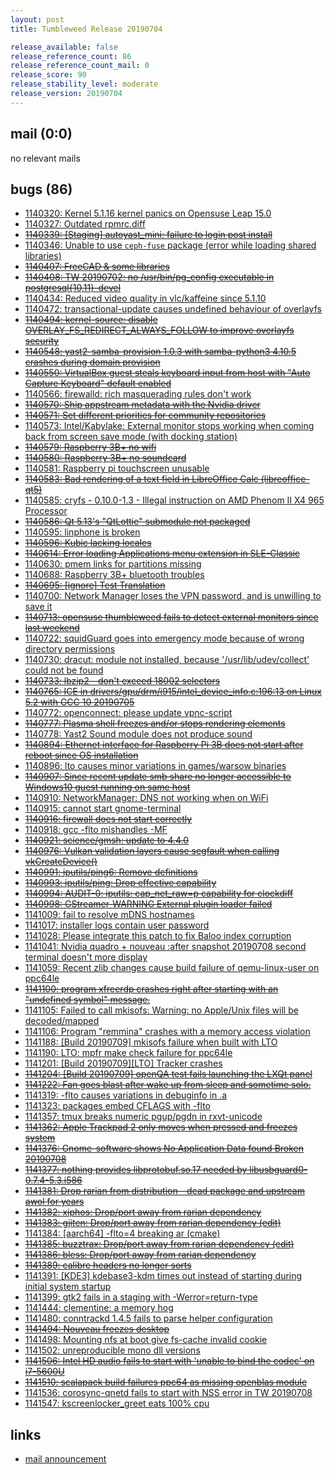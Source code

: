```yaml
---
layout: post
title: Tumbleweed Release 20190704

release_available: false
release_reference_count: 86
release_reference_count_mail: 0
release_score: 90
release_stability_level: moderate
release_version: 20190704
---
```


## mail (0:0)

no relevant mails

## bugs (86)

<!--more-->

- [1140320: Kernel 5.1.16 kernel panics on Opensuse Leap 15.0](https://bugzilla.opensuse.org/show_bug.cgi?id=1140320)
- [1140327: Outdated rpmrc.diff](https://bugzilla.opensuse.org/show_bug.cgi?id=1140327)
- ~~[1140339: \[Staging\] autoyast_mini: failure to login post install](https://bugzilla.opensuse.org/show_bug.cgi?id=1140339)~~
- [1140346: Unable to use `ceph-fuse` package (error while loading shared libraries)](https://bugzilla.opensuse.org/show_bug.cgi?id=1140346)
- ~~[1140407: FreeCAD & some libraries](https://bugzilla.opensuse.org/show_bug.cgi?id=1140407)~~
- ~~[1140408: TW 20190702: no /usr/bin/pg_config executable in postgresql{10,11}-devel](https://bugzilla.opensuse.org/show_bug.cgi?id=1140408)~~
- [1140434: Reduced video quality in vlc/kaffeine since 5.1.10](https://bugzilla.opensuse.org/show_bug.cgi?id=1140434)
- [1140472: transactional-update causes undefined behaviour of overlayfs](https://bugzilla.opensuse.org/show_bug.cgi?id=1140472)
- ~~[1140494: kernel-source: disable OVERLAY_FS_REDIRECT_ALWAYS_FOLLOW to improve overlayfs security](https://bugzilla.opensuse.org/show_bug.cgi?id=1140494)~~
- ~~[1140548: yast2-samba-provision 1.0.3 with samba-python3 4.10.5 crashes during domain provision](https://bugzilla.opensuse.org/show_bug.cgi?id=1140548)~~
- ~~[1140550: VirtualBox guest steals keyboard input from host with "Auto Capture Keyboard" default enabled](https://bugzilla.opensuse.org/show_bug.cgi?id=1140550)~~
- [1140566: firewalld: rich masquerading rules don't work](https://bugzilla.opensuse.org/show_bug.cgi?id=1140566)
- ~~[1140570: Ship appstream metadata with the Nvidia driver](https://bugzilla.opensuse.org/show_bug.cgi?id=1140570)~~
- ~~[1140571: Set different priorities for community repositories](https://bugzilla.opensuse.org/show_bug.cgi?id=1140571)~~
- [1140573: Intel/Kabylake: External monitor stops working when coming back from screen save mode (with docking station)](https://bugzilla.opensuse.org/show_bug.cgi?id=1140573)
- ~~[1140579: Raspberry 3B+ no wifi](https://bugzilla.opensuse.org/show_bug.cgi?id=1140579)~~
- ~~[1140580: Raspberry 3B+ no soundcard](https://bugzilla.opensuse.org/show_bug.cgi?id=1140580)~~
- [1140581: Raspberry pi touchscreen unusable](https://bugzilla.opensuse.org/show_bug.cgi?id=1140581)
- ~~[1140583: Bad rendering of a text field in LibreOffice Calc (libreoffice-qt5)](https://bugzilla.opensuse.org/show_bug.cgi?id=1140583)~~
- [1140585: cryfs - 0.10.0-1.3 - Illegal instruction on AMD Phenom II X4 965 Processor](https://bugzilla.opensuse.org/show_bug.cgi?id=1140585)
- ~~[1140586: Qt 5.13's "QtLottie" submodule not packaged](https://bugzilla.opensuse.org/show_bug.cgi?id=1140586)~~
- [1140595: linphone is broken](https://bugzilla.opensuse.org/show_bug.cgi?id=1140595)
- ~~[1140596: Kubic lacking locales](https://bugzilla.opensuse.org/show_bug.cgi?id=1140596)~~
- ~~[1140614: Error loading Applications menu extension in SLE-Classic](https://bugzilla.opensuse.org/show_bug.cgi?id=1140614)~~
- [1140630: pmem links for partitions missing](https://bugzilla.opensuse.org/show_bug.cgi?id=1140630)
- [1140688: Raspberry 3B+ bluetooth troubles](https://bugzilla.opensuse.org/show_bug.cgi?id=1140688)
- ~~[1140695: \[ignore\] Test Translation](https://bugzilla.opensuse.org/show_bug.cgi?id=1140695)~~
- [1140700: Network Manager loses the VPN password, and is unwilling to save it](https://bugzilla.opensuse.org/show_bug.cgi?id=1140700)
- ~~[1140713: opensuse thumbleweed fails to detect external monitors since last weekend](https://bugzilla.opensuse.org/show_bug.cgi?id=1140713)~~
- [1140722: squidGuard goes into emergency mode because of wrong directory permissions](https://bugzilla.opensuse.org/show_bug.cgi?id=1140722)
- [1140730: dracut: module not installed, because '/usr/lib/udev/collect' could not be found](https://bugzilla.opensuse.org/show_bug.cgi?id=1140730)
- ~~[1140733: lbzip2 - don't exceed 18002 selectors](https://bugzilla.opensuse.org/show_bug.cgi?id=1140733)~~
- ~~[1140765: ICE in drivers/gpu/drm/i915/intel_device_info.c:196:13 on Linux 5.2 with GCC 10 20190705](https://bugzilla.opensuse.org/show_bug.cgi?id=1140765)~~
- [1140772: openconnect: please update  vpnc-script](https://bugzilla.opensuse.org/show_bug.cgi?id=1140772)
- ~~[1140777: Plasma shell freezes and/or stops rendering elements](https://bugzilla.opensuse.org/show_bug.cgi?id=1140777)~~
- [1140778: Yast2 Sound module does not produce sound](https://bugzilla.opensuse.org/show_bug.cgi?id=1140778)
- ~~[1140894: Ethernet interface for Raspberry Pi 3B does not start after reboot since OS installation](https://bugzilla.opensuse.org/show_bug.cgi?id=1140894)~~
- [1140896: lto causes minor variations in games/warsow binaries](https://bugzilla.opensuse.org/show_bug.cgi?id=1140896)
- ~~[1140907: Since recent update smb share no longer accessible to Windows10 guest running on same host](https://bugzilla.opensuse.org/show_bug.cgi?id=1140907)~~
- [1140910: NetworkManager: DNS not working when on WiFi](https://bugzilla.opensuse.org/show_bug.cgi?id=1140910)
- [1140915: cannot start gnome-terminal](https://bugzilla.opensuse.org/show_bug.cgi?id=1140915)
- ~~[1140916: firewall does not start correctly](https://bugzilla.opensuse.org/show_bug.cgi?id=1140916)~~
- [1140918: gcc -flto mishandles -MF](https://bugzilla.opensuse.org/show_bug.cgi?id=1140918)
- ~~[1140921: science/gmsh: update to 4.4.0](https://bugzilla.opensuse.org/show_bug.cgi?id=1140921)~~
- ~~[1140976: Vulkan validation layers cause segfault when calling vkCreateDevice()](https://bugzilla.opensuse.org/show_bug.cgi?id=1140976)~~
- ~~[1140991: iputils/ping6: Remove definitions](https://bugzilla.opensuse.org/show_bug.cgi?id=1140991)~~
- ~~[1140993: iputils/ping: Drop effective capability](https://bugzilla.opensuse.org/show_bug.cgi?id=1140993)~~
- ~~[1140994: AUDIT-0: iputils: cap_net_raw=p capability for clockdiff](https://bugzilla.opensuse.org/show_bug.cgi?id=1140994)~~
- ~~[1140998: GStreamer-WARNING External plugin loader failed](https://bugzilla.opensuse.org/show_bug.cgi?id=1140998)~~
- [1141009: fail to resolve mDNS hostnames](https://bugzilla.opensuse.org/show_bug.cgi?id=1141009)
- [1141017: installer logs contain user password](https://bugzilla.opensuse.org/show_bug.cgi?id=1141017)
- [1141028: Please integrate this patch to fix Baloo index corruption](https://bugzilla.opensuse.org/show_bug.cgi?id=1141028)
- [1141041: Nvidia quadro + nouveau :after snapshot 20190708 second terminal doesn't more display](https://bugzilla.opensuse.org/show_bug.cgi?id=1141041)
- [1141059: Recent zlib changes cause build failure of qemu-linux-user on ppc64le](https://bugzilla.opensuse.org/show_bug.cgi?id=1141059)
- ~~[1141100: program xfreerdp crashes right after starting with an "undefined symbol" message.](https://bugzilla.opensuse.org/show_bug.cgi?id=1141100)~~
- [1141105: Failed to call mkisofs: Warning: no Apple/Unix files will be decoded/mapped](https://bugzilla.opensuse.org/show_bug.cgi?id=1141105)
- [1141106: Program "remmina" crashes with a memory access violation](https://bugzilla.opensuse.org/show_bug.cgi?id=1141106)
- [1141188: \[Build 20190709\] mkisofs failure when built with LTO](https://bugzilla.opensuse.org/show_bug.cgi?id=1141188)
- [1141190: LTO: mpfr make check failure for ppc64le](https://bugzilla.opensuse.org/show_bug.cgi?id=1141190)
- [1141201: \[Build 20190709\]\[LTO\] Tracker crashes](https://bugzilla.opensuse.org/show_bug.cgi?id=1141201)
- ~~[1141204: \[Build 20190709\] openQA test fails launching the LXQt panel](https://bugzilla.opensuse.org/show_bug.cgi?id=1141204)~~
- ~~[1141222: Fan goes blast after wake up from sleep and sometime solo.](https://bugzilla.opensuse.org/show_bug.cgi?id=1141222)~~
- [1141319: -flto causes variations in debuginfo in .a](https://bugzilla.opensuse.org/show_bug.cgi?id=1141319)
- [1141323: packages embed CFLAGS with -flto](https://bugzilla.opensuse.org/show_bug.cgi?id=1141323)
- [1141357: tmux breaks numeric pgup/pgdn in rxvt-unicode](https://bugzilla.opensuse.org/show_bug.cgi?id=1141357)
- ~~[1141362: Apple Trackpad 2 only moves when pressed and freezes system](https://bugzilla.opensuse.org/show_bug.cgi?id=1141362)~~
- ~~[1141376: Gnome-software shows No Application Data found Broken 20190708](https://bugzilla.opensuse.org/show_bug.cgi?id=1141376)~~
- ~~[1141377: nothing provides libprotobuf.so.17 needed by libusbguard0-0.7.4-5.3.i586](https://bugzilla.opensuse.org/show_bug.cgi?id=1141377)~~
- ~~[1141381: Drop rarian from distribution - dead package and upstream awol for years](https://bugzilla.opensuse.org/show_bug.cgi?id=1141381)~~
- ~~[1141382: xiphos: Drop/port away from rarian dependency](https://bugzilla.opensuse.org/show_bug.cgi?id=1141382)~~
- ~~[1141383: gjiten: Drop/port away from rarian dependency (edit)](https://bugzilla.opensuse.org/show_bug.cgi?id=1141383)~~
- [1141384: \[aarch64\] -flto=4 breaking ar (cmake)](https://bugzilla.opensuse.org/show_bug.cgi?id=1141384)
- ~~[1141385: buzztrax: Drop/port away from rarian dependency (edit)](https://bugzilla.opensuse.org/show_bug.cgi?id=1141385)~~
- ~~[1141386: bless: Drop/port away from rarian dependency](https://bugzilla.opensuse.org/show_bug.cgi?id=1141386)~~
- ~~[1141389: calibre headers no longer sorts](https://bugzilla.opensuse.org/show_bug.cgi?id=1141389)~~
- [1141391: \[KDE3\] kdebase3-kdm times out instead of starting during initial system startup](https://bugzilla.opensuse.org/show_bug.cgi?id=1141391)
- [1141399: gtk2 fails in a staging with -Werror=return-type](https://bugzilla.opensuse.org/show_bug.cgi?id=1141399)
- [1141444: clementine: a memory hog](https://bugzilla.opensuse.org/show_bug.cgi?id=1141444)
- [1141480: conntrackd 1.4.5 fails to parse helper configuration](https://bugzilla.opensuse.org/show_bug.cgi?id=1141480)
- ~~[1141494: Nouveau freezes desktop](https://bugzilla.opensuse.org/show_bug.cgi?id=1141494)~~
- [1141498: Mounting nfs at boot give fs-cache invalid cookie](https://bugzilla.opensuse.org/show_bug.cgi?id=1141498)
- [1141502: unreproducible mono dll versions](https://bugzilla.opensuse.org/show_bug.cgi?id=1141502)
- ~~[1141506: Intel HD audio fails to start with 'unable to bind the codec' on i7-5600U](https://bugzilla.opensuse.org/show_bug.cgi?id=1141506)~~
- ~~[1141510: scalapack build failures ppc64 as missing openblas module](https://bugzilla.opensuse.org/show_bug.cgi?id=1141510)~~
- [1141536: corosync-qnetd fails to start with NSS error in TW 20190708](https://bugzilla.opensuse.org/show_bug.cgi?id=1141536)
- [1141547: kscreenlocker_greet eats 100% cpu](https://bugzilla.opensuse.org/show_bug.cgi?id=1141547)



## links

- [mail announcement](https://lists.opensuse.org/opensuse-factory/2019-07/msg00087.html)
